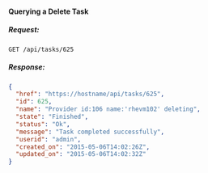 #### Querying a Delete Task

##### Request:

    GET /api/tasks/625

##### Response:

``` json
{
  "href": "https://hostname/api/tasks/625",
  "id": 625,
  "name": "Provider id:106 name:'rhevm102' deleting",
  "state": "Finished",
  "status": "Ok",
  "message": "Task completed successfully",
  "userid": "admin",
  "created_on": "2015-05-06T14:02:26Z",
  "updated_on": "2015-05-06T14:02:32Z"
}
```
